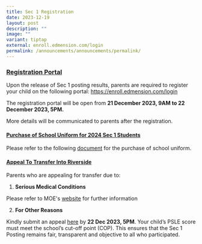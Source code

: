 ```yaml
---
title: Sec 1 Registration
date: 2023-12-19
layout: post
description: ""
image: ""
variant: tiptap
external: enroll.edmension.com/login
permalink: /announcements/announcements/permalink/
---
```

<h3><u>Registration Portal</u></h3><p>Upon the release of Sec 1 posting results, parents are required to register your child on the following portal: <a href="https://enroll.edmension.com/login" rel="noopener noreferrer nofollow" target="_blank">https://enroll.edmension.com/login</a></p><p>The registration portal will be open from <strong>21 December 2023, 9AM to 22 December 2023, 5PM.</strong></p><p>More details will be communicated to parents after the registration.</p><p></p><h4><u>Purchase of School Uniform for 2024 Sec 1 Students</u></h4><p>Please refer to the following <a href="/files/Purchase_of_School_Uniform_for_2024_Sec_1.pdf" rel="noopener noreferrer nofollow" target="_blank">document</a> for the purchase of school uniform.</p><p></p><h4><u>Appeal To Transfer Into Riverside</u></h4><p>Parents who are appealing for transfer due to:</p><ol data-tight="true" class="tight"><li><p><strong>Serious Medical Conditions</strong></p></li></ol><p>Please refer to MOE's <a href="https://www.moe.gov.sg/secondary/s1-posting/results/appeal-for-school-transfer" rel="noopener noreferrer nofollow" target="_blank">website</a> for further information</p><p></p><ol start="2" data-tight="true" class="tight"><li><p><strong>For Other Reasons</strong></p></li></ol><p>Kindly submit an appeal <a href="https://form.gov.sg/658102f1361254001284441c" rel="noopener noreferrer nofollow" target="_blank">here</a> by <strong>22 Dec 2023, 5PM</strong>. Your child’s PSLE score must meet the school’s cut-off point (COP). This ensures that the Sec 1 Posting remains fair, transparent and objective to all who participated.</p><p></p>